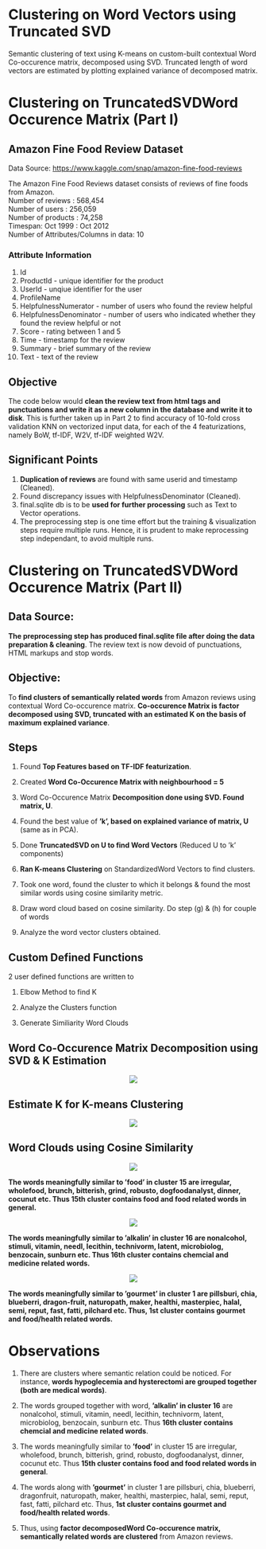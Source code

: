 # Clustering on Word Vectors using Truncated SVD #

Semantic clustering of text using K-means on custom-built contextual Word Co-occurence matrix, decomposed using SVD. Truncated length of word vectors are estimated by plotting explained variance of decomposed matrix.

# Clustering on TruncatedSVDWord Occurence Matrix (Part I) #

## Amazon Fine Food Review Dataset ##

Data Source: https://www.kaggle.com/snap/amazon-fine-food-reviews

The Amazon Fine Food Reviews dataset consists of reviews of fine foods from Amazon. <br/>
Number of reviews                   : 568,454  <br/>
Number of users                     : 256,059  <br/>
Number of products                  : 74,258  <br/>
Timespan: Oct 1999                  : Oct 2012  <br/>
Number of Attributes/Columns in data: 10 <br/>

### Attribute Information ###
1. Id <br/>
2. ProductId - unique identifier for the product <br/>
3. UserId - unqiue identifier for the user <br/>
4. ProfileName <br/>
5. HelpfulnessNumerator - number of users who found the review helpful <br/>
6. HelpfulnessDenominator - number of users who indicated whether they found the review helpful or not <br/>
7. Score - rating between 1 and 5 <br/>
8. Time - timestamp for the review <br/>
9. Summary - brief summary of the review <br/>
10. Text - text of the review <br/>

## Objective ##

The code below would **clean the review text from html tags and punctuations and write it as a new column in the database and write it to disk**. This is further taken up in Part 2 to find accuracy of 10-fold cross validation KNN on vectorized input data, for each of the 4 featurizations, namely BoW, tf-IDF, W2V, tf-IDF weighted W2V.

## Significant Points ##

1. **Duplication of reviews** are found with same userid and timestamp (Cleaned).
2. Found discrepancy issues with HelpfulnessDenominator (Cleaned).
3. final.sqlite db is to be **used for further processing** such as Text to Vector operations.
4. The preprocessing step is one time effort but the training & visualization steps require multiple runs. Hence, it is prudent to make reprocessing step independant, to avoid multiple runs.

# Clustering on TruncatedSVDWord Occurence Matrix (Part II) #

## Data Source: ##

**The preprocessing step has produced final.sqlite file after doing the data preparation & cleaning**. The review text is now devoid of punctuations, HTML markups and stop words.

## Objective: ##

To **find clusters of semantically related words** from Amazon reviews using contextual Word Co-occurence matrix. **Co-occurence Matrix is factor decomposed using SVD, truncated with an estimated K on the basis of maximum explained variance**.

## Steps ##

1. Found **Top Features based on TF-IDF featurization**.

2. Created **Word Co-Occurence Matrix with neighbourhood = 5**

3. Word Co-Occurence Matrix **Decomposition done using SVD. Found matrix, U**.

4. Found the best value of **’k’, based on explained variance of matrix, U** (same as in PCA).

5. Done **TruncatedSVD on U to find Word Vectors** (Reduced U to ’k’ components)

6. **Ran K-means Clustering** on StandardizedWord Vectors to find clusters.

7. Took one word, found the cluster to which it belongs & found the most similar words using cosine similarity metric.

8. Draw word cloud based on cosine similarity. Do step (g) & (h) for couple of words

9. Analyze the word vector clusters obtained.

## Custom Defined Functions ##

2 user defined functions are written to

1. Elbow Method to find K

2. Analyze the Clusters function

3. Generate Similiarity Word Clouds

## Word Co-Occurence Matrix Decomposition using SVD & K Estimation ##

<p align="center">
    <img src="https://github.com/AdroitAnandAI/Clustering-on-Word-Vectors-using-Truncated-SVD/blob/master/images/5.PNG">
</p>

## Estimate K for K-means Clustering ##

<p align="center">
    <img src="https://github.com/AdroitAnandAI/Clustering-on-Word-Vectors-using-Truncated-SVD/blob/master/images/7.PNG">
</p>

## Word Clouds using Cosine Similarity ##

<p align="center">
    <img src="https://github.com/AdroitAnandAI/Clustering-on-Word-Vectors-using-Truncated-SVD/blob/master/images/9.PNG">
</p>

**The words meaningfully similar to ’food’ in cluster 15 are irregular, wholefood, brunch, bitterish, grind, robusto, dogfoodanalyst, dinner, cocunut etc. Thus 15th cluster contains food and food related words in general.**

<p align="center">
    <img src="https://github.com/AdroitAnandAI/Clustering-on-Word-Vectors-using-Truncated-SVD/blob/master/images/9.2.PNG">
</p>

**The words meaningfully similar to ’alkalin’ in cluster 16 are nonalcohol, stimuli, vitamin, needl, lecithin, technivorm, latent, microbiolog, benzocain, sunburn etc. Thus 16th cluster contains chemcial and medicine related words.**

<p align="center">
    <img src="https://github.com/AdroitAnandAI/Clustering-on-Word-Vectors-using-Truncated-SVD/blob/master/images/9.3.PNG">
</p>

**The words meaningfully similar to ’gourmet’ in cluster 1 are pillsburi, chia, blueberri, dragon-fruit, naturopath, maker, healthi, masterpiec, halal, semi, reput, fast, fatti, pilchard etc. Thus, 1st cluster contains gourmet and food/health related words.**

# Observations #

1. There are clusters where semantic relation could be noticed. For instance, **words hypoglecemia and hysterectomi are grouped together (both are medical words)**.

2. The words grouped together with word, **’alkalin’ in cluster 16** are nonalcohol, stimuli, vitamin, needl, lecithin, technivorm, latent, microbiolog, benzocain, sunburn etc. Thus **16th cluster contains chemcial and medicine related words**.

3. The words meaningfully similar to **’food’** in cluster 15 are irregular, wholefood, brunch, bitterish, grind, robusto, dogfoodanalyst, dinner, cocunut etc. Thus **15th cluster contains food and food related words in general**.

4. The words along with **’gourmet’** in cluster 1 are pillsburi, chia, blueberri, dragonfruit, naturopath, maker, healthi, masterpiec, halal, semi, reput, fast, fatti, pilchard etc. Thus, **1st cluster contains gourmet and food/health related words**.

5. Thus, using **factor decomposedWord Co-occurence matrix, semantically related words are clustered** from Amazon reviews.
